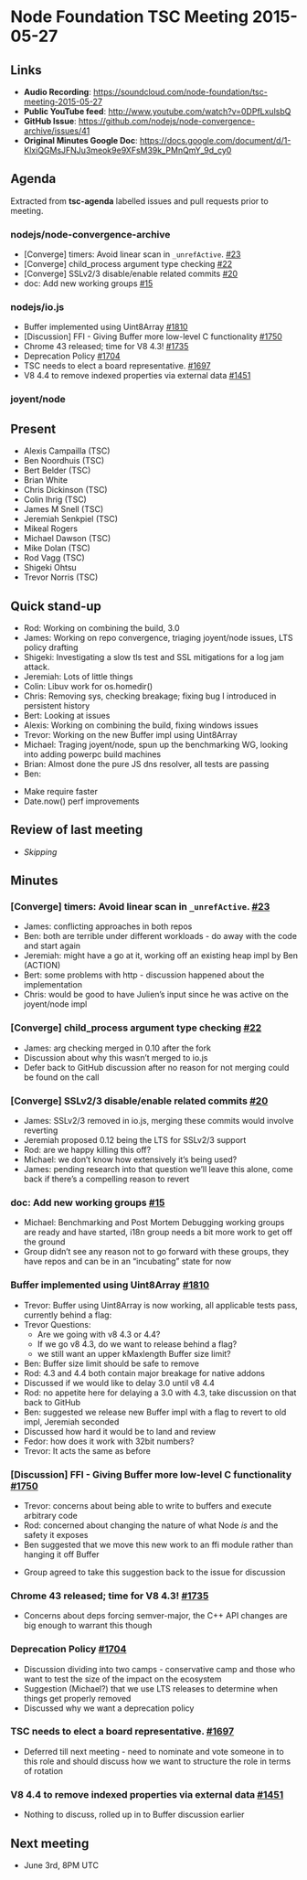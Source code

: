 # Node Foundation TSC Meeting 2015-05-27

## Links

* **Audio Recording**: https://soundcloud.com/node-foundation/tsc-meeting-2015-05-27
* **Public YouTube feed**: http://www.youtube.com/watch?v=0DPfLxulsbQ
* **GitHub Issue**: https://github.com/nodejs/node-convergence-archive/issues/41
* **Original Minutes Google Doc**: https://docs.google.com/document/d/1-KlxiQGMsJFNJu3meok9e9XFsM39k_PMnQmY_9d_cy0

## Agenda

Extracted from **tsc-agenda** labelled issues and pull requests prior to meeting.

### nodejs/node-convergence-archive

* \[Converge\] timers: Avoid linear scan in `_unrefActive`. [#23](https://github.com/nodejs/node-convergence-archive/issues/23)
* \[Converge\] child_process argument type checking [#22](https://github.com/nodejs/node-convergence-archive/issues/22)
* \[Converge\] SSLv2/3 disable/enable related commits [#20](https://github.com/nodejs/node-convergence-archive/issues/20)
* doc: Add new working groups [#15](https://github.com/nodejs/node-convergence-archive/pull/15)

### nodejs/io.js

* Buffer implemented using Uint8Array [#1810](https://github.com/nodejs/io.js/issues/1810)
* \[Discussion\] FFI - Giving Buffer more low-level C functionality [#1750](https://github.com/nodejs/io.js/pull/1750)
* Chrome 43 released; time for V8 4.3! [#1735](https://github.com/nodejs/io.js/issues/1735)
* Deprecation Policy [#1704](https://github.com/nodejs/io.js/issues/1704)
* TSC needs to elect a board representative. [#1697](https://github.com/nodejs/io.js/issues/1697)
* V8 4.4 to remove indexed properties via external data [#1451](https://github.com/nodejs/io.js/issues/1451)

### joyent/node

## Present

* Alexis Campailla (TSC)
* Ben Noordhuis (TSC)
* Bert Belder (TSC)
* Brian White
* Chris Dickinson (TSC)
* Colin Ihrig (TSC)
* James M Snell (TSC)
* Jeremiah Senkpiel (TSC)
* Mikeal Rogers
* Michael Dawson (TSC)
* Mike Dolan (TSC)
* Rod Vagg (TSC)
* Shigeki Ohtsu
* Trevor Norris (TSC)

## Quick stand-up

* Rod: Working on combining the build, 3.0
* James: Working on repo convergence, triaging joyent/node issues, LTS policy drafting
* Shigeki: Investigating a slow tls test and SSL mitigations for a log jam attack.
* Jeremiah: Lots of little things
* Colin: Libuv work for os.homedir()
* Chris: Removing sys, checking breakage; fixing bug I introduced in persistent history
* Bert: Looking at issues
* Alexis: Working on combining the build, fixing windows issues
* Trevor: Working on the new Buffer impl using Uint8Array
* Michael: Traging joyent/node, spun up the benchmarking WG, looking into adding powerpc build machines
* Brian: Almost done the pure JS dns resolver, all tests are passing
* Ben:
 - Make require faster
 - Date.now() perf improvements

## Review of last meeting

* _Skipping_

## Minutes

### \[Converge\] timers: Avoid linear scan in `_unrefActive`. [#23](https://github.com/nodejs/node-convergence-archive/issues/23)

* James: conflicting approaches in both repos
* Ben: both are terrible under different workloads - do away with the code and start again
* Jeremiah: might have a go at it, working off an existing heap impl by Ben (ACTION)
* Bert: some problems with http - discussion happened about the implementation
* Chris: would be good to have Julien’s input since he was active on the joyent/node impl

### \[Converge\] child_process argument type checking [#22](https://github.com/nodejs/node-convergence-archive/issues/22)

* James: arg checking merged in 0.10 after the fork
* Discussion about why this wasn’t merged to io.js
* Defer back to GitHub discussion after no reason for not merging could be found on the call

### \[Converge\] SSLv2/3 disable/enable related commits [#20](https://github.com/nodejs/node-convergence-archive/issues/20)

* James: SSLv2/3 removed in io.js, merging these commits would involve reverting
* Jeremiah proposed 0.12 being the LTS for SSLv2/3 support
* Rod: are we happy killing this off?
* Michael: we don’t know how extensively it’s being used?
* James: pending research into that question we’ll leave this alone, come back if there’s a compelling reason to revert

### doc: Add new working groups [#15](https://github.com/nodejs/node-convergence-archive/pull/15)

* Michael: Benchmarking and Post Mortem Debugging working groups are ready and have started, i18n group needs a bit more work to get off the ground
* Group didn’t see any reason not to go forward with these groups, they have repos and can be in an “incubating” state for now

### Buffer implemented using Uint8Array [#1810](https://github.com/nodejs/io.js/issues/1810)

* Trevor: Buffer using Uint8Array is now working, all applicable tests pass, currently behind a flag:
* Trevor Questions:
  - Are we going with v8 4.3 or 4.4?
  - If we go v8 4.3, do we want to release behind a flag?
  - we still want an upper kMaxlength Buffer size limit?
* Ben: Buffer size limit should be safe to remove
* Rod: 4.3 and 4.4 both contain major breakage for native addons
* Discussed if we would like to delay 3.0 until v8 4.4
* Rod: no appetite here for delaying a 3.0 with 4.3, take discussion on that back to GitHub
* Ben: suggested we release new Buffer impl with a flag to revert to old impl, Jeremiah seconded
* Discussed how hard it would be to land and review
* Fedor: how does it work with 32bit numbers?
* Trevor: It acts the same as before

### \[Discussion\] FFI - Giving Buffer more low-level C functionality [#1750](https://github.com/nodejs/io.js/pull/1750)

* Trevor: concerns about being able to write to buffers and execute arbitrary code
* Rod: concerned about changing the nature of what Node _is_ and the safety it exposes
* Ben suggested that we move this new work to an ffi module rather than hanging it off Buffer
 - Group agreed to take this suggestion back to the issue for discussion

### Chrome 43 released; time for V8 4.3! [#1735](https://github.com/nodejs/io.js/issues/1735)

* Concerns about deps forcing semver-major, the C++ API changes are big enough to warrant this though

### Deprecation Policy [#1704](https://github.com/nodejs/io.js/issues/1704)

* Discussion dividing into two camps - conservative camp and those who want to test the size of the impact on the ecosystem
* Suggestion (Michael?) that we use LTS releases to determine when things get properly removed
* Discussed why we want a deprecation policy

### TSC needs to elect a board representative. [#1697](https://github.com/nodejs/io.js/issues/1697)

* Deferred till next meeting - need to nominate and vote someone in to this role and should discuss how we want to structure the role in terms of rotation

### V8 4.4 to remove indexed properties via external data [#1451](https://github.com/nodejs/io.js/issues/1451)

* Nothing to discuss, rolled up in to Buffer discussion earlier

## Next meeting

* June 3rd, 8PM UTC
